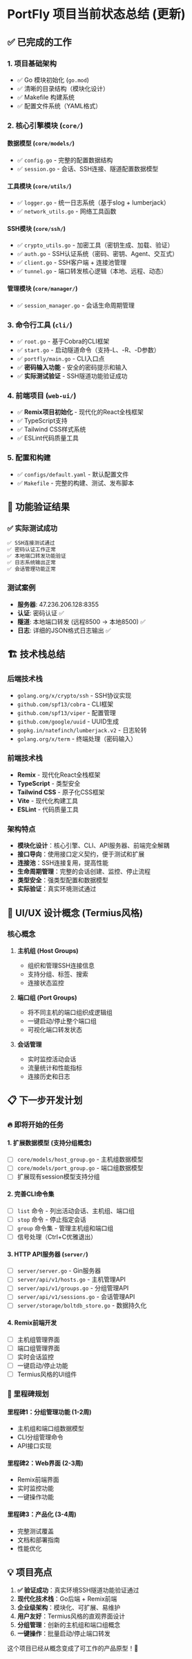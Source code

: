 # PortFly 项目当前状态总结 (更新)

## ✅ 已完成的工作

### 1. 项目基础架构

- ✅ Go 模块初始化 (`go.mod`)
- ✅ 清晰的目录结构（模块化设计）
- ✅ Makefile 构建系统
- ✅ 配置文件系统（YAML格式）

### 2. 核心引擎模块 (`core/`)

#### 数据模型 (`core/models/`)

- ✅ `config.go` - 完整的配置数据结构
- ✅ `session.go` - 会话、SSH连接、隧道配置数据模型

#### 工具模块 (`core/utils/`)

- ✅ `logger.go` - 统一日志系统（基于slog + lumberjack）
- ✅ `network_utils.go` - 网络工具函数

#### SSH模块 (`core/ssh/`)

- ✅ `crypto_utils.go` - 加密工具（密钥生成、加载、验证）
- ✅ `auth.go` - SSH认证系统（密码、密钥、Agent、交互式）
- ✅ `client.go` - SSH客户端 + 连接池管理
- ✅ `tunnel.go` - 端口转发核心逻辑（本地、远程、动态）

#### 管理模块 (`core/manager/`)

- ✅ `session_manager.go` - 会话生命周期管理

### 3. 命令行工具 (`cli/`)

- ✅ `root.go` - 基于Cobra的CLI框架
- ✅ `start.go` - 启动隧道命令（支持-L、-R、-D参数）
- ✅ `portfly/main.go` - CLI入口点
- ✅ **密码输入功能** - 安全的密码提示和输入
- ✅ **实际测试验证** - SSH隧道功能验证成功

### 4. 前端项目 (`web-ui/`)

- ✅ **Remix项目初始化** - 现代化的React全栈框架
- ✅ TypeScript支持
- ✅ Tailwind CSS样式系统
- ✅ ESLint代码质量工具

### 5. 配置和构建

- ✅ `configs/default.yaml` - 默认配置文件
- ✅ `Makefile` - 完整的构建、测试、发布脚本

## 🧪 功能验证结果

### ✅ 实际测试成功

```bash
✅ SSH连接测试通过
✅ 密码认证工作正常
✅ 本地端口转发功能验证
✅ 日志系统输出正常
✅ 会话管理功能正常
```

### 测试案例

- **服务器**: 47.236.206.128:8355
- **认证**: 密码认证 ✅
- **隧道**: 本地端口转发 (远程8500 → 本地8500) ✅
- **日志**: 详细的JSON格式日志输出 ✅

## 🏗️ 技术栈总结

### 后端技术栈

- `golang.org/x/crypto/ssh` - SSH协议实现
- `github.com/spf13/cobra` - CLI框架
- `github.com/spf13/viper` - 配置管理
- `github.com/google/uuid` - UUID生成
- `gopkg.in/natefinch/lumberjack.v2` - 日志轮转
- `golang.org/x/term` - 终端处理（密码输入）

### 前端技术栈

- **Remix** - 现代化React全栈框架
- **TypeScript** - 类型安全
- **Tailwind CSS** - 原子化CSS框架
- **Vite** - 现代化构建工具
- **ESLint** - 代码质量工具

### 架构特点

- **模块化设计**：核心引擎、CLI、API服务器、前端完全解耦
- **接口导向**：使用接口定义契约，便于测试和扩展
- **连接池**：SSH连接复用，提高性能
- **生命周期管理**：完整的会话创建、监控、停止流程
- **类型安全**：强类型配置和数据模型
- **实际验证**：真实环境测试通过

## 🎨 UI/UX 设计概念 (Termius风格)

### 核心概念

1. **主机组 (Host Groups)**

   - 组织和管理SSH连接信息
   - 支持分组、标签、搜索
   - 连接状态监控
2. **端口组 (Port Groups)**

   - 将不同主机的端口组织成逻辑组
   - 一键启动/停止整个端口组
   - 可视化端口转发状态
3. **会话管理**

   - 实时监控活动会话
   - 流量统计和性能指标
   - 连接历史和日志

## 📋 下一步开发计划

### 🔥 即将开始的任务

#### 1. 扩展数据模型 (支持分组概念)

- [ ] `core/models/host_group.go` - 主机组数据模型
- [ ] `core/models/port_group.go` - 端口组数据模型
- [ ] 扩展现有session模型支持分组

#### 2. 完善CLI命令集

- [ ] `list` 命令 - 列出活动会话、主机组、端口组
- [ ] `stop` 命令 - 停止指定会话
- [ ] `group` 命令集 - 管理主机组和端口组
- [ ] 信号处理（Ctrl+C优雅退出）

#### 3. HTTP API服务器 (`server/`)

- [ ] `server/server.go` - Gin服务器
- [ ] `server/api/v1/hosts.go` - 主机管理API
- [ ] `server/api/v1/groups.go` - 分组管理API
- [ ] `server/api/v1/sessions.go` - 会话管理API
- [ ] `server/storage/boltdb_store.go` - 数据持久化

#### 4. Remix前端开发

- [ ] 主机组管理界面
- [ ] 端口组管理界面
- [ ] 实时会话监控
- [ ] 一键启动/停止功能
- [ ] Termius风格的UI组件

### 🎯 里程碑规划

#### 里程碑1：分组管理功能 (1-2周)

- 主机组和端口组数据模型
- CLI分组管理命令
- API接口实现

#### 里程碑2：Web界面 (2-3周)

- Remix前端界面
- 实时监控功能
- 一键操作功能

#### 里程碑3：产品化 (3-4周)

- 完整测试覆盖
- 文档和部署指南
- 性能优化

## 💡 项目亮点

1. **✅ 验证成功**：真实环境SSH隧道功能验证通过
2. **现代化技术栈**：Go后端 + Remix前端
3. **企业级架构**：模块化、可扩展、易维护
4. **用户友好**：Termius风格的直观界面设计
5. **分组管理**：创新的主机组和端口组概念
6. **一键操作**：批量启动/停止端口转发

这个项目已经从概念变成了可工作的产品原型！🚀
